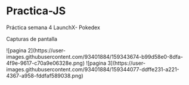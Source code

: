 # Practica-JS
Práctica semana 4 LaunchX- Pokedex
<p>Capturas de pantalla<p>
![pagina 2](https://user-images.githubusercontent.com/93401884/159343674-b99d58e0-8dfa-4f9e-9617-c70a9e06328e.png)
![pagina 3](https://user-images.githubusercontent.com/93401884/159344077-ddffe231-a221-4367-a958-fddfaf589038.png)
